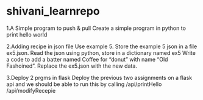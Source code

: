 # shivani_learnrepo
1.A Simple program to push & pull
Create a simple program in python to print hello world

2.Adding recipe in json file
Use example 5. 
Store the example 5 json in a file ex5.json.
Read the json using python, store in a dictionary named ex5
Write a code to add a batter named Coffee for “donut” with name “Old Fashoined”.
Replace the ex5.json with the new data.

3.Deploy 2 prgms in flask
Deploy the previous two assignments on a flask api and we should be able to run this by calling
/api/printHello
/api/modifyRecepie
